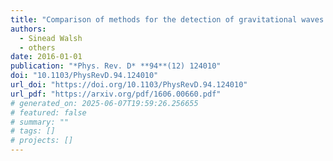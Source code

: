 ```yaml
---
title: "Comparison of methods for the detection of gravitational waves from unknown neutron stars"
authors:
  - Sinead Walsh
  - others
date: 2016-01-01
publication: "*Phys. Rev. D* **94**(12) 124010"
doi: "10.1103/PhysRevD.94.124010"
url_doi: "https://doi.org/10.1103/PhysRevD.94.124010"
url_pdf: "https://arxiv.org/pdf/1606.00660.pdf"
# generated_on: 2025-06-07T19:59:26.256655
# featured: false
# summary: ""
# tags: []
# projects: []
---
```

